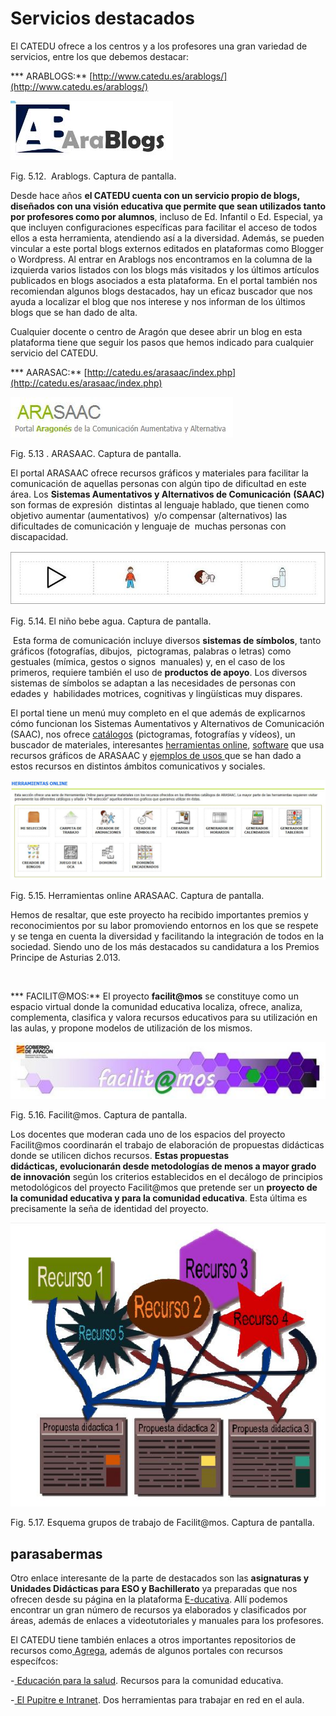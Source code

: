 
# Servicios destacados

El CATEDU ofrece a los centros y a los profesores una gran variedad de servicios, entre los que debemos destacar:

*** ARABLOGS:** [http://www.catedu.es/arablogs/](http://www.catedu.es/arablogs/)


![](img/arablogs.JPG)

Fig. 5.12.  Arablogs. Captura de pantalla.

Desde hace años **el CATEDU cuenta con un servicio propio de blogs, diseñados con una visión educativa que permite que sean utilizados tanto por profesores como por alumnos**, incluso de Ed. Infantil o Ed. Especial, ya que incluyen configuraciones específicas para facilitar el acceso de todos ellos a esta herramienta, atendiendo así a la diversidad. Además, se pueden vincular a este portal blogs externos editados en plataformas como Blogger o Wordpress. Al entrar en Arablogs nos encontramos en la columna de la izquierda varios listados con los blogs más visitados y los últimos artículos publicados en blogs asociados a esta plataforma. En el portal también nos recomiendan algunos blogs destacados, hay un eficaz buscador que nos ayuda a localizar el blog que nos interese y nos informan de los últimos blogs que se han dado de alta.

Cualquier docente o centro de Aragón que desee abrir un blog en esta plataforma tiene que seguir los pasos que hemos indicado para cualquier servicio del CATEDU.

*** AARASAC:** [http://catedu.es/arasaac/index.php](http://catedu.es/arasaac/index.php)


![](img/aarasac.JPG)

Fig. 5.13 . ARASAAC. Captura de pantalla.

El portal ARASAAC ofrece recursos gráficos y materiales para facilitar la comunicación de aquellas personas con algún tipo de dificultad en este área. Los **Sistemas Aumentativos y Alternativos de Comunicación** **(SAAC)** son formas de expresión  distintas al lenguaje hablado, que tienen como objetivo aumentar (aumentativos)  y/o compensar (alternativos) las dificultades de comunicación y lenguaje de  muchas personas con discapacidad.


![](img/elninobebeagua.JPG)

Fig. 5.14. El niño bebe agua. Captura de pantalla.

 Esta forma de comunicación incluye diversos **sistemas de símbolos**, tanto gráficos (fotografías, dibujos,  pictogramas, palabras o letras) como gestuales (mímica, gestos o signos  manuales) y, en el caso de los primeros, requiere también el uso de **productos de apoyo**. Los diversos  sistemas de símbolos se adaptan a las necesidades de personas con edades y  habilidades motrices, cognitivas y lingüísticas muy dispares.

El portal tiene un menú muy completo en el que además de explicarnos cómo funcionan los Sistemas Aumentativos y Alternativos de Comunicación (SAAC), nos ofrece [catálogos](http://catedu.es/arasaac/catalogos.php) (pictogramas, fotografías y vídeos), un buscador de materiales, interesantes [herramientas online](http://catedu.es/arasaac/herramientas.php), [software](http://catedu.es/arasaac/software.php) que usa recursos gráficos de ARASAAC y [ejemplos de usos ](http://catedu.es/arasaac/ejemplos_uso.php)que se han dado a estos recursos en distintos ámbitos comunicativos y sociales.


![](img/herramientas_online_arasaac.JPG)

Fig. 5.15. Herramientas online ARASAAC. Captura de pantalla.

Hemos de resaltar, que este proyecto ha recibido importantes premios y reconocimientos por su labor promoviendo entornos en los que se respete y se tenga en cuenta la diversidad y facilitando la integración de todos en la sociedad. Siendo uno de los más destacados su candidatura a los Premios Principe de Asturias 2.013.

 

*** FACILIT@MOS:** El proyecto **facilit@mos** se constituye como un espacio virtual donde la comunidad educativa localiza, ofrece, analiza, complementa, clasifica y valora recursos educativos para su utilización en las aulas, y propone modelos de utilización de los mismos. 


![](img/facilitmos.JPG)

Fig. 5.16. Facilit@mos. Captura de pantalla.

Los docentes que moderan cada uno de los espacios del proyecto Facilit@mos coordinarán el trabajo de elaboración de propuestas didácticas donde se utilicen dichos recursos. **Estas propuestas didácticas, evolucionarán desde metodologías de menos a mayor grado de innovación** según los criterios establecidos en el decálogo de principios metodológicos del proyecto Facilit@mos que pretende ser un **proyecto de la comunidad educativa y para la comunidad educativa**. Esta última es precisamente la seña de identidad del proyecto.


![](img/esquema_facilitamos.JPG)

Fig. 5.17. Esquema grupos de trabajo de Facilit@mos. Captura de pantalla.

## parasabermas

Otro enlace interesante de la parte de destacados son las **asignaturas y Unidades Didácticas para ESO y Bachillerato** ya preparadas que nos ofrecen desde su página en la plataforma [E-ducativa](http://e-ducativa.catedu.es/44700165/sitio/index.cgi). Allí podemos encontrar un gran número de recursos ya elaborados y clasificados por áreas, además de enlaces a videotutoriales y manuales para los profesores.

El CATEDU tiene también enlaces a otros importantes repositorios de recursos como[ Agrega](http://cas-agrega.catedu.es/cas/login?service=http%3A%2F%2Fagrega.catedu.es%2Fvisualizadorcontenidos%2Fj_acegi_cas_security_check%3Bjsessionid%3DE65DC31CF3810620A81EED41EDB1FCF6), además de algunos portales con recursos específcos:

-[ Educación para la salud](http://eps.aragon.es/). Recursos para la comunidad educativa.

-[ El Pupitre e Intranet](http://catedu.es/intranetypupitre/). Dos herramientas para trabajar en red en el aula.

